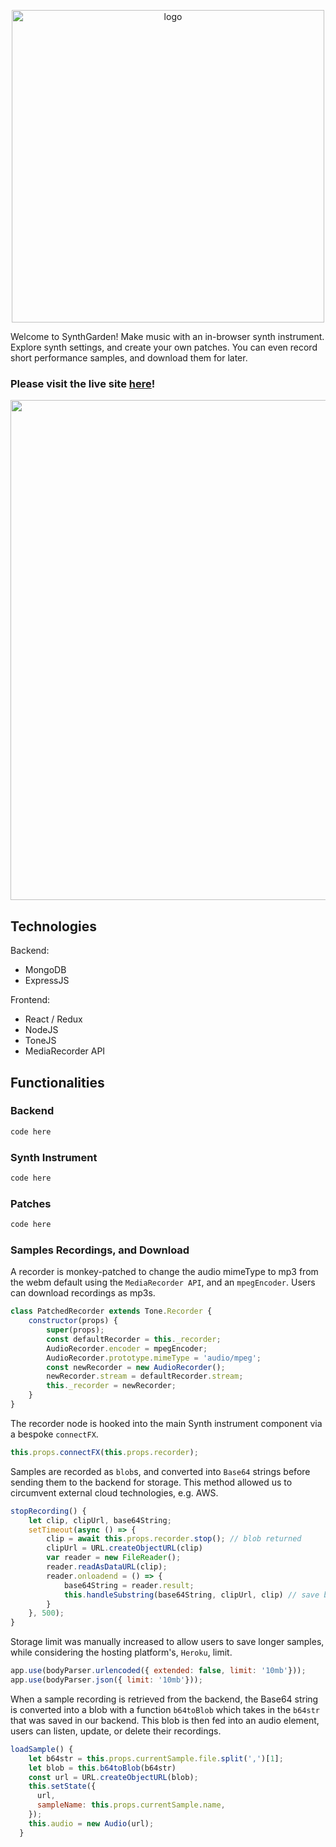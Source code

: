 <p align="center"><img width="500" alt="logo" src="https://user-images.githubusercontent.com/17345270/152244000-65425c10-d429-4dfb-b67d-200ab6cc27ea.png"></p>
Welcome to SynthGarden! Make music with an in-browser synth instrument. Explore synth settings, and create your own patches. You can even record short performance samples, and download them for later.

### Please visit the live site <a href="https://synthgarden.herokuapp.com" target="_blank">here</a>!
<p align="center">
    <img src="https://user-images.githubusercontent.com/17345270/152242659-c8ca5834-867c-42e5-a28c-0ac51736daa4.gif" width="800">
</p>

## Technologies
Backend:
- MongoDB
- ExpressJS

Frontend:
- React / Redux
- NodeJS
- ToneJS
- MediaRecorder API

## Functionalities
### Backend
```js
code here
```

### Synth Instrument
```js
code here
```

### Patches
```js
code here
```

### Samples Recordings, and Download
A recorder is monkey-patched to change the audio mimeType to mp3 from the webm default using the `MediaRecorder API`, and an `mpegEncoder`. Users can download recordings as mp3s.
```js
class PatchedRecorder extends Tone.Recorder {
    constructor(props) {
        super(props);
        const defaultRecorder = this._recorder;
        AudioRecorder.encoder = mpegEncoder;
        AudioRecorder.prototype.mimeType = 'audio/mpeg';
        const newRecorder = new AudioRecorder();
        newRecorder.stream = defaultRecorder.stream;
        this._recorder = newRecorder;
    }
}
```
The recorder node is hooked into the main Synth instrument component via a bespoke `connectFX`.
```js
this.props.connectFX(this.props.recorder);
```
Samples are recorded as `blob`s, and converted into `Base64` strings before sending them to the backend for storage. This method allowed us to circumvent external cloud technologies, e.g. AWS.
```js
stopRecording() {
    let clip, clipUrl, base64String;
    setTimeout(async () => {
        clip = await this.props.recorder.stop(); // blob returned
        clipUrl = URL.createObjectURL(clip)
        var reader = new FileReader();
        reader.readAsDataURL(clip);
        reader.onloadend = () => {
            base64String = reader.result;   
            this.handleSubstring(base64String, clipUrl, clip) // save b64str to backend
        }
    }, 500);
}
```
Storage limit was manually increased to allow users to save longer samples, while considering the hosting platform's, `Heroku`, limit.
```js
app.use(bodyParser.urlencoded({ extended: false, limit: '10mb'}));
app.use(bodyParser.json({ limit: '10mb'}));
```
When a sample recording is retrieved from the backend, the Base64 string is converted into a blob with a function `b64toBlob` which takes in the `b64str` that was saved in our backend. This blob is then fed into an audio element, users can listen, update, or delete their recordings.
```js
loadSample() {
    let b64str = this.props.currentSample.file.split(',')[1];
    let blob = this.b64toBlob(b64str)
    const url = URL.createObjectURL(blob);
    this.setState({
      url,
      sampleName: this.props.currentSample.name,
    });
    this.audio = new Audio(url);
  }
```
